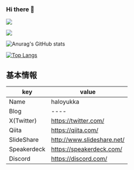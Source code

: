### Hi there 👋

![](http://github-profile-summary-cards.vercel.app/api/cards/profile-details?username=haloyukka&theme=dark)

![](http://github-profile-summary-cards.vercel.app/api/cards/productive-time?username=haloyukka&theme=dark&utcOffset=8)

<!--
**haloyukka/haloyukka** is a ✨ _special_ ✨ repository because its `README.md` (this file) appears on your GitHub profile.

Here are some ideas to get you started:

- 🔭 I’m currently working on ...
- 🌱 I’m currently learning ...
- 👯 I’m looking to collaborate on ...
- 🤔 I’m looking for help with ...
- 💬 Ask me about ...
- 📫 How to reach me: ...
- 😄 Pronouns: ...
- ⚡ Fun fact: ...
-->
![Anurag's GitHub stats](https://github-readme-stats.vercel.app/api?username=haloyukka&show_icons=true&theme=dark)


[![Top Langs](https://github-readme-stats.vercel.app/api/top-langs/?username=haloyukka&layout=compact&theme=dark)](https://github.com/anuraghazra/github-readme-stats)

## 基本情報
|key|value|
|---|-----|
|Name|haloyukka|
|Blog|----|
|X(Twitter)|https://twitter.com/|
|Qiita|https://qiita.com/|
|SlideShare|http://www.slideshare.net/|
|Speakerdeck|https://speakerdeck.com/|
|Discord|https://discord.com/|
